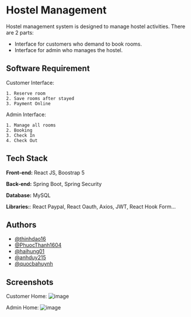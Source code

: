 ﻿
#  Hostel Management
Hostel management system is designed to manage hostel activities. There are 2 parts:

 - Interface for customers who demand to book rooms.
 - Interface for admin who manages the hostel.






## Software Requirement
Customer Interface:

    1. Reserve room
    2. Save rooms after stayed
    3. Payment Online
Admin Interface: 

    1. Manage all rooms
    2. Booking
    3. Check In
    4. Check Out


## Tech Stack
**Front-end:** React JS, Boostrap 5

**Back-end:** Spring Boot, Spring Security

**Database:** MySQL 

**Libraries:**: React Paypal, React Oauth, Axios, JWT, React Hook Form...









## Authors


- [@thinhdao16](https://www.github.com/thinhdao16)
- [@PhuocThanh1604](https://www.github.com/PhuocThanh1604)
- [@haihung01](https://www.github.com/haihung01)
- [@anhduy215](https://www.github.com/anhduy215)
- [@quocbahuynh](https://www.github.com/quocbahuynh)


## Screenshots
Customer Home: 
![image](https://user-images.githubusercontent.com/39693803/184523403-c273a00e-5fee-48da-8e7e-750f022a4628.png)

Admin Home: 
![image](https://user-images.githubusercontent.com/39693803/184523387-ff161c43-5f45-42d5-90e4-3a7df727ead6.png)
